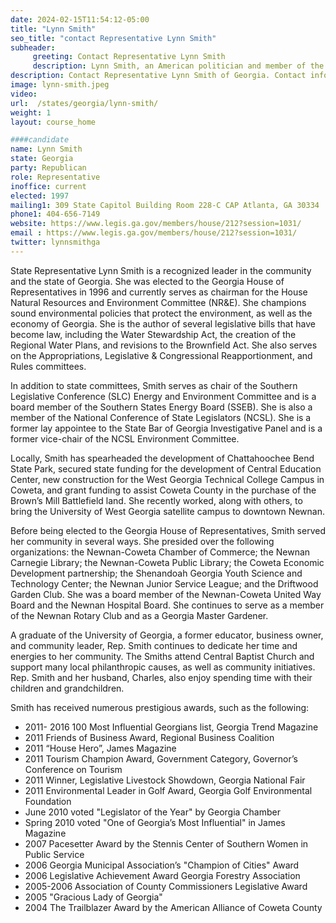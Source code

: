 ```yaml
---
date: 2024-02-15T11:54:12-05:00
title: "Lynn Smith"
seo_title: "contact Representative Lynn Smith"
subheader:
     greeting: Contact Representative Lynn Smith
     description: Lynn Smith, an American politician and member of the Republican Party, has been a dedicated representative of District 70 in the Georgia House of Representatives since assuming office on January 13, 1997.
description: Contact Representative Lynn Smith of Georgia. Contact information for Lynn Smith includes email address, phone number, and mailing address.
image: lynn-smith.jpeg
video:
url:  /states/georgia/lynn-smith/
weight: 1
layout: course_home

####candidate
name: Lynn Smith
state: Georgia
party: Republican
role: Representative
inoffice: current
elected: 1997
mailing1: 309 State Capitol Building Room 228-C CAP Atlanta, GA 30334
phone1: 404-656-7149
website: https://www.legis.ga.gov/members/house/212?session=1031/
email : https://www.legis.ga.gov/members/house/212?session=1031/
twitter: lynnsmithga
---
```


State Representative Lynn Smith is a recognized leader in the community and the state of Georgia. She was elected to the Georgia House of Representatives in 1996 and currently serves as chairman for the House Natural Resources and Environment Committee (NR&E). She champions sound environmental policies that protect the environment, as well as the economy of Georgia. She is the author of several legislative bills that have become law, including the Water Stewardship Act, the creation of the Regional Water Plans, and revisions to the Brownfield Act. She also serves on the Appropriations, Legislative & Congressional Reapportionment, and Rules committees.

In addition to state committees, Smith serves as chair of the Southern Legislative Conference (SLC) Energy and Environment Committee and is a board member of the Southern States Energy Board (SSEB). She is also a member of the National Conference of State Legislators (NCSL). She is a former lay appointee to the State Bar of Georgia Investigative Panel and is a former vice-chair of the NCSL Environment Committee.

Locally, Smith has spearheaded the development of Chattahoochee Bend State Park, secured state funding for the development of Central Education Center, new construction for the West Georgia Technical College Campus in Coweta, and grant funding to assist Coweta County in the purchase of the Brown’s Mill Battlefield land. She recently worked, along with others, to bring the University of West Georgia satellite campus to downtown Newnan.

Before being elected to the Georgia House of Representatives, Smith served her community in several ways. She presided over the following organizations: the Newnan-Coweta Chamber of Commerce; the Newnan Carnegie Library; the Newnan-Coweta Public Library; the Coweta Economic Development partnership; the Shenandoah Georgia Youth Science and Technology Center; the Newnan Junior Service League; and the Driftwood Garden Club. She was a board member of the Newnan-Coweta United Way Board and the Newnan Hospital Board. She continues to serve as a member of the Newnan Rotary Club and as a Georgia Master Gardener.

A graduate of the University of Georgia, a former educator, business owner, and community leader, Rep. Smith continues to dedicate her time and energies to her community. The Smiths attend Central Baptist Church and support many local philanthropic causes, as well as community initiatives. Rep. Smith and her husband, Charles, also enjoy spending time with their children and grandchildren.

Smith has received numerous prestigious awards, such as the following:
- 2011- 2016 100 Most Influential Georgians list, Georgia Trend Magazine
- 2011 Friends of Business Award, Regional Business Coalition
- 2011 “House Hero”, James Magazine
- 2011 Tourism Champion Award, Government Category, Governor’s Conference on Tourism
- 2011 Winner, Legislative Livestock Showdown, Georgia National Fair
- 2011 Environmental Leader in Golf Award, Georgia Golf Environmental Foundation
- June 2010 voted "Legislator of the Year" by Georgia Chamber
- Spring 2010 voted "One of Georgia’s Most Influential" in James Magazine
- 2007 Pacesetter Award by the Stennis Center of Southern Women in Public Service
- 2006 Georgia Municipal Association’s "Champion of Cities" Award
- 2006 Legislative Achievement Award Georgia Forestry Association
- 2005-2006 Association of County Commissioners Legislative Award
- 2005 "Gracious Lady of Georgia"
- 2004 The Trailblazer Award by the American Alliance of Coweta County
